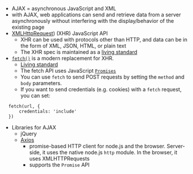 - AJAX = asynchronous JavaScript and XML
- with AJAX, web applications can send and retrieve data from a server asynchronously without interfering with the display/behavior of the existing page
- [XMLHttpRequest](https://developer.mozilla.org/en-US/docs/Web/API/XMLHttpRequest/Using_XMLHttpRequest)) (XHR) JavaScript API
	- XHR can be used with protocols other than HTTP, and data can be in the form of XML, JSON, HTML, or plain text
	- The XHR spec is maintained as a [living standard](https://xhr.spec.whatwg.org/#:~:text=Abstract,a%20client%20and%20a%20server.)
- [`fetch()`](https://web.dev/introduction-to-fetch/) is a modern replacement for XHR.
	- [Living standard](https://fetch.spec.whatwg.org/)
	- The fetch API uses JavaScript [`Promises`](https://web.dev/promises/)
	- You can use `fetch` to send POST requests by setting the `method` and `body` parameters.
	- If you want to send credentials (e.g. cookies) with a `fetch` request, you can set:
```
  fetch(url, {
	  credentials: 'include'
  })
```
- Libraries for AJAX
	- jQuery
	- [Axios](https://axios-http.com/docs/intro)
		- promise-based HTTP client for node.js and the browser. Server-side, it uses the native node.js `http` module. In the browser, it uses XMLHTTPRequests
		- supports the `Promise` API

